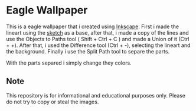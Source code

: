 # Eagle Wallpaper

This is a eagle wallpaper that i created using [Inkscape](https://inkscape.org/). First i made the lineart using the [sketch](https://github.com/Zourethe/Eagle_Wallpaper/blob/master/sketch.jpg) as a base, after that, i made a copy of the lines and use the Objects to Paths tool ( Shift + Ctrl + C ) and made a Union of it (Ctrl + +). After that, i used the Difference tool (Ctrl + -), selecting the lineart and the background. Finally i use the Split Path tool to separe the parts.

With the parts separed i simply change they colors.

## Note

This repository is for informational and educational purposes only. Please do not try to copy or steal the images.

